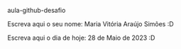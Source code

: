 aula-github-desafio

Escreva aqui o seu nome: Maria Vitória Araújo Simões :D

Escreva aqui o dia de hoje: 28 de Maio de 2023 :D
